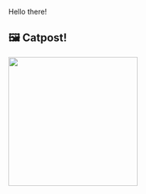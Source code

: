 Hello there!



## 🖼️ Catpost!

<sub>
    <img src="https://cdn2.thecatapi.com/images/405.jpg" height="256">
</sub>

